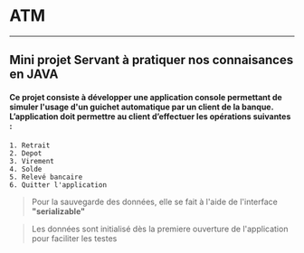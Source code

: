 # **ATM**
------------

## Mini projet Servant à pratiquer nos connaisances en JAVA

#### Ce projet consiste à développer une application console permettant de simuler l'usage d'un guichet automatique par un client de la banque. L’application doit permettre au client d’effectuer les opérations suivantes :
    1. Retrait
    2. Depot
    3. Virement
    4. Solde
    5. Relevé bancaire
    6. Quitter l'application

> Pour la sauvegarde des données, elle se fait à l'aide de l'interface **"serializable"**

> Les données sont initialisé dès la premiere ouverture de l'application pour faciliter les testes

